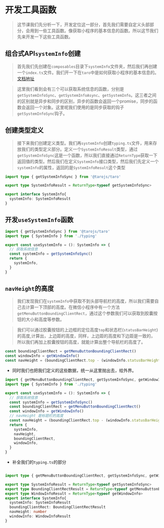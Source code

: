 # 开发工具函数

> 这节课我们先分析一下，开发定位这一部分，首先我们需要自定义头部部分，会用到一些工具函数。像获取小程序的基本信息的函数。所以这节我们先来开发一下这些工具函数。

## 组合式API`systemInfo`创建

> 首先我们先创建在`composables`目录下`systemInfo`文件夹，然后我们再创建一个`index.ts`文件。我们开一下在`taro`中是如何获取小程序的基本信息的。[文档地址](https://taro-docs.jd.com/taro/docs/apis/base/system/getSystemInfoSync)


> 这里我们看到会有三个可以获取系统信息的函数，分别是`getSystemInfoSync`、`getSystemInfoAsync`、`getSystemInfo`。这三者之间的区别就是异步和同步的区别，异步的函数会返回一个promise，同步的函数会返回一个对象。这里呢我们使用的是同步获取的钩子`getSystemInfoSync`钩子。


## 创建类型定义

> 接下来我们创建定义类型。我们再`systemInfo`创建`typing.ts`文件，用来存放我们的类型定义部分。定义一个`SystemInfoResult`类型，通过`getSystemInfoSync`这是一个函数，所以我们直接通过`ReturnType`获取一下返回值的类型。然后我们在定义`SystemInfo`接口类型，然后我们先定义一个`systemInfo`的属性，返回的是`SystemInfoResult`这个类型

```ts
import type { getSystemInfoSync } from '@tarojs/taro'

export type SystemInfoResult = ReturnType<typeof getSystemInfoSync>

export interface SystemInfo{
  systemInfo: SystemInfoResult
}
```

## 开发`useSystemInfo`函数

```ts
import { getSystemInfoSync } from '@tarojs/taro'
import type { SystemInfo } from './typing'

export const useSystemInfo = (): SystemInfo => {
  // 获取系统信息
  const systemInfo = getSystemInfoSync()
  return {
    systemInfo,
  }
}
```

## `navHeight`的高度

> 我们发现我们在`systemInfo`中获取不到头部导航栏的高度，所以我们需要自己去计算一下顶部的高度。在微信小程序中有一个方法`getMenuButtonBoundingClientRect`，通过这个参数我们可以获取到胶囊按钮的大小和高度等参数。

> 我们可以通过胶囊按钮的上边框的定位高度`top`和状态栏(`statusBarHeight`)的高度,计算出，上边距的高度，同样，上边距的高度和下边距是一致的，所以我们再加上胶囊按钮的高度，就能计算出整个导航栏的高度了。


```ts
const boundingClientRect = getMenuButtonBoundingClientRect()
const windowInfo = getWindowInfo()
const navHeight = (boundingClientRect.top - (windowInfo.statusBarHeight || 0)) * 2 + boundingClientRect.height
```

* 同时我们也把我们定义的这些数据，统一从这里抛出去，给外界。

```ts
import { getMenuButtonBoundingClientRect, getSystemInfoSync, getWindowInfo } from '@tarojs/taro'
import type { SystemInfo } from './typing'

export const useSystemInfo = (): SystemInfo => {
  // 获取系统信息
  const systemInfo = getSystemInfoSync()
  const boundingClientRect = getMenuButtonBoundingClientRect()
  const windowInfo = getWindowInfo()
  // navHeight 是标题栏的高度
  const navHeight = (boundingClientRect.top - (windowInfo.statusBarHeight || 0)) * 2 + boundingClientRect.height
  return {
    systemInfo,
    navHeight,
    boundingClientRect,
    windowInfo,
  }
}

```

* 补全我们的`typing.ts`的部分

```ts

import type { getMenuButtonBoundingClientRect, getSystemInfoSync, getWindowInfo } from '@tarojs/taro'

export type SystemInfoResult = ReturnType<typeof getSystemInfoSync>
export type BoundingClientRectResult = ReturnType<typeof getMenuButtonBoundingClientRect>
export type WindowInfoResult = ReturnType<typeof getWindowInfo>
export interface SystemInfo{
  systemInfo: SystemInfoResult
  boundingClientRect: BoundingClientRectResult
  navHeight: number
  windowInfo: WindowInfoResult
}

```

